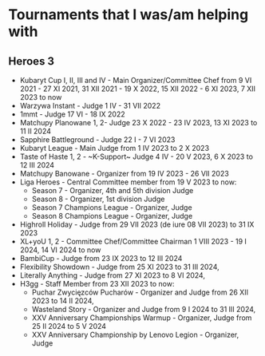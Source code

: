 # Tournaments that I was/am helping with

## Heroes 3
- Kubaryt Cup I, II, III and IV - Main Organizer/Committee Chef from 9 VI 2021 - 27 XI 2021, 31 XII 2021 - 19 X 2022, 15 XII 2022 - 6 XI 2023, 7 XII 2023 to now
- Warzywa Instant - Judge 1 IV - 31 VII 2022
- 1mmt - Judge 17 VI - 18 IX 2022
- Matchupy Planowane 1, 2- Judge 23 X 2022 - 23 IV 2023, 13 XI 2023 to 11 II 2024
- Sapphire Battleground - Judge 22 I - 7 VI 2023
- Kubaryt League - Main Judge from 1 IV 2023 to 2 X 2023
- Taste of Haste 1, 2 - ~K-Support~ Judge 4 IV - 20 V 2023, 6 X 2023 to 12 III 2024
- Matchupy Banowane - Organizer from 19 IV 2023 - 26 VII 2023
- Liga Heroes - Central Committee member from 19 V 2023 to now:
  - Season 7 - Organizer, 4th and 5th division Judge
  - Season 8 - Organizer, 1st division Judge
  - Season 7 Champions League - Organizer, Judge
  - Season 8 Champions League - Organizer, Judge
- Highroll Holiday - Judge from 29 VII 2023 (de iure 08 VII 2023) to 31 IX 2023
- XL+yoU 1, 2 - Committee Chef/Committee Chairman 1 VIII 2023 - 19 I 2024, 14 VI 2024 to now
- BambiCup - Judge from 23 IX 2023 to 12 III 2024
- Flexibility Showdown - Judge from 25 XI 2023 to 31 III 2024,
- Literally Anything - Judge from 27 XI 2023 to 8 VI 2024,
- H3gg - Staff Member from 23 XII 2023 to now:
  - Puchar Zwycięzców Pucharów - Organizer and Judge from 26 XII 2023 to 14 II 2024,
  - Wasteland Story - Organizer and Judge from 9 I 2024 to 31 III 2024,
  - XXV Anniversary Championships Warmup - Organizer, Judge from 25 II 2024 to 5 V 2024
  - XXV Anniversary Championship by Lenovo Legion - Organizer, Judge
